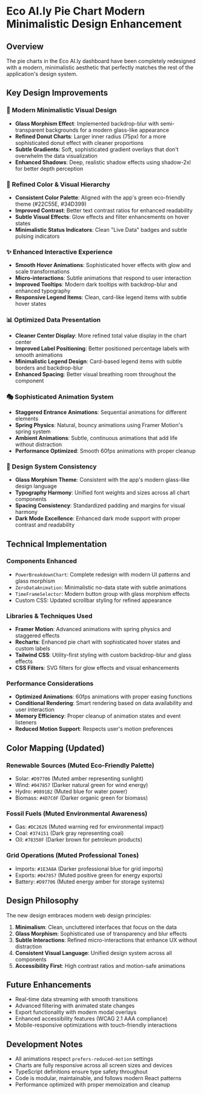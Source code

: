 # Eco AI.ly Pie Chart Modern Minimalistic Design Enhancement

## Overview
The pie charts in the Eco AI.ly dashboard have been completely redesigned with a modern, minimalistic aesthetic that perfectly matches the rest of the application's design system.

## Key Design Improvements

### 🎨 Modern Minimalistic Visual Design
- **Glass Morphism Effect**: Implemented backdrop-blur with semi-transparent backgrounds for a modern glass-like appearance
- **Refined Donut Charts**: Larger inner radius (75px) for a more sophisticated donut effect with cleaner proportions
- **Subtle Gradients**: Soft, sophisticated gradient overlays that don't overwhelm the data visualization
- **Enhanced Shadows**: Deep, realistic shadow effects using shadow-2xl for better depth perception

### 🌈 Refined Color & Visual Hierarchy
- **Consistent Color Palette**: Aligned with the app's green eco-friendly theme (#22C55E, #34D399)
- **Improved Contrast**: Better text contrast ratios for enhanced readability
- **Subtle Visual Effects**: Glow effects and filter enhancements on hover states
- **Minimalistic Status Indicators**: Clean "Live Data" badges and subtle pulsing indicators

### ✨ Enhanced Interactive Experience
- **Smooth Hover Animations**: Sophisticated hover effects with glow and scale transformations
- **Micro-interactions**: Subtle animations that respond to user interaction
- **Improved Tooltips**: Modern dark tooltips with backdrop-blur and enhanced typography
- **Responsive Legend Items**: Clean, card-like legend items with subtle hover states

### 📊 Optimized Data Presentation
- **Cleaner Center Display**: More refined total value display in the chart center
- **Improved Label Positioning**: Better positioned percentage labels with smooth animations
- **Minimalistic Legend Design**: Card-based legend items with subtle borders and backdrop-blur
- **Enhanced Spacing**: Better visual breathing room throughout the component

### 🎭 Sophisticated Animation System
- **Staggered Entrance Animations**: Sequential animations for different elements
- **Spring Physics**: Natural, bouncy animations using Framer Motion's spring system
- **Ambient Animations**: Subtle, continuous animations that add life without distraction
- **Performance Optimized**: Smooth 60fps animations with proper cleanup

### 🎯 Design System Consistency
- **Glass Morphism Theme**: Consistent with the app's modern glass-like design language
- **Typography Harmony**: Unified font weights and sizes across all chart components
- **Spacing Consistency**: Standardized padding and margins for visual harmony
- **Dark Mode Excellence**: Enhanced dark mode support with proper contrast and readability

## Technical Implementation

### Components Enhanced
- `PowerBreakdownChart`: Complete redesign with modern UI patterns and glass morphism
- `ZeroDataAnimation`: Minimalistic no-data state with subtle animations
- `TimeFrameSelector`: Modern button group with glass morphism effects
- Custom CSS: Updated scrollbar styling for refined appearance

### Libraries & Techniques Used
- **Framer Motion**: Advanced animations with spring physics and staggered effects
- **Recharts**: Enhanced pie chart with sophisticated hover states and custom labels
- **Tailwind CSS**: Utility-first styling with custom backdrop-blur and glass effects
- **CSS Filters**: SVG filters for glow effects and visual enhancements

### Performance Considerations
- **Optimized Animations**: 60fps animations with proper easing functions
- **Conditional Rendering**: Smart rendering based on data availability and user interaction
- **Memory Efficiency**: Proper cleanup of animation states and event listeners
- **Reduced Motion Support**: Respects user's motion preferences

## Color Mapping (Updated)

### Renewable Sources (Muted Eco-Friendly Palette)
- Solar: `#D97706` (Muted amber representing sunlight)
- Wind: `#047857` (Darker natural green for wind energy)
- Hydro: `#0891B2` (Muted blue for water power)
- Biomass: `#4D7C0F` (Darker organic green for biomass)

### Fossil Fuels (Muted Environmental Awareness)
- Gas: `#DC2626` (Muted warning red for environmental impact)
- Coal: `#374151` (Dark gray representing coal)
- Oil: `#78350F` (Darker brown for petroleum products)

### Grid Operations (Muted Professional Tones)
- Imports: `#1E3A8A` (Darker professional blue for grid imports)
- Exports: `#047857` (Muted positive green for energy exports)
- Battery: `#D97706` (Muted energy amber for storage systems)

## Design Philosophy

The new design embraces modern web design principles:

1. **Minimalism**: Clean, uncluttered interfaces that focus on the data
2. **Glass Morphism**: Sophisticated use of transparency and blur effects
3. **Subtle Interactions**: Refined micro-interactions that enhance UX without distraction
4. **Consistent Visual Language**: Unified design system across all components
5. **Accessibility First**: High contrast ratios and motion-safe animations

## Future Enhancements
- Real-time data streaming with smooth transitions
- Advanced filtering with animated state changes
- Export functionality with modern modal overlays
- Enhanced accessibility features (WCAG 2.1 AAA compliance)
- Mobile-responsive optimizations with touch-friendly interactions

## Development Notes
- All animations respect `prefers-reduced-motion` settings
- Charts are fully responsive across all screen sizes and devices
- TypeScript definitions ensure type safety throughout
- Code is modular, maintainable, and follows modern React patterns
- Performance optimized with proper memoization and cleanup
